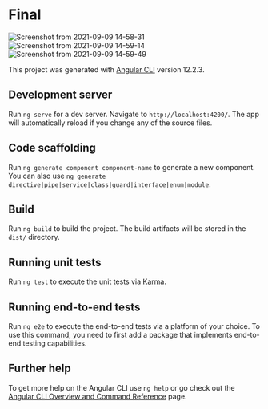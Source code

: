 # Final
![Screenshot from 2021-09-09 14-58-31](https://user-images.githubusercontent.com/45172371/132661024-43faecd6-65a6-4ccc-ad25-379e3c7e53fc.png)
![Screenshot from 2021-09-09 14-59-14](https://user-images.githubusercontent.com/45172371/132661027-580f8abf-bda8-4f00-8873-b9cf95960876.png)
![Screenshot from 2021-09-09 14-59-49](https://user-images.githubusercontent.com/45172371/132661035-d569cef7-8108-4cd2-bbb7-bbe631c5a5c0.png)


This project was generated with [Angular CLI](https://github.com/angular/angular-cli) version 12.2.3.

## Development server

Run `ng serve` for a dev server. Navigate to `http://localhost:4200/`. The app will automatically reload if you change any of the source files.

## Code scaffolding

Run `ng generate component component-name` to generate a new component. You can also use `ng generate directive|pipe|service|class|guard|interface|enum|module`.

## Build

Run `ng build` to build the project. The build artifacts will be stored in the `dist/` directory.

## Running unit tests

Run `ng test` to execute the unit tests via [Karma](https://karma-runner.github.io).

## Running end-to-end tests

Run `ng e2e` to execute the end-to-end tests via a platform of your choice. To use this command, you need to first add a package that implements end-to-end testing capabilities.

## Further help

To get more help on the Angular CLI use `ng help` or go check out the [Angular CLI Overview and Command Reference](https://angular.io/cli) page.
